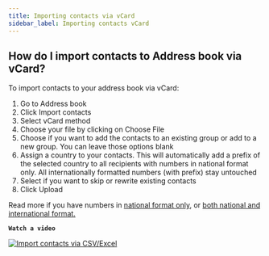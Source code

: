 ```yaml
---
title: Importing contacts via vCard
sidebar_label: Importing contacts vCard
---
```


## How do I import contacts to Address book via vCard?
To import contacts to your address book via vCard:
1.	Go to Address book
2.	Click Import contacts
3.	Select vCard method
4.	Choose your file by clicking on Choose File
5.	Choose if you want to add the contacts to an existing group or add to a new group. You can leave those options blank
6.	Assign a country to your contacts. This will automatically add a prefix of the selected country to all recipients with numbers in national format only. All internationally formatted numbers (with prefix) stay untouched
7.	Select if you want to skip or rewrite existing contacts
8.	Click Upload

Read more if you have numbers in [national format only](assigning-country-to-contacts.md#i-have-my-contact-numbers-in-national-format-only), or [both national and international format.](assigning-country-to-contacts.md#i-have-my-contact-numbers-in-both-national-and-international-formats)

**`Watch a video`**

[![Import contacts via CSV/Excel](https://img.youtube.com/vi/SSCQ-YFatLs/hqdefault.jpg)](https://www.youtube.com/watch?v=SSCQ-YFatLs)
